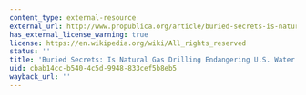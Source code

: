```yaml
---
content_type: external-resource
external_url: http://www.propublica.org/article/buried-secrets-is-natural-gas-drilling-endangering-us-water-supplies-1113
has_external_license_warning: true
license: https://en.wikipedia.org/wiki/All_rights_reserved
status: ''
title: 'Buried Secrets: Is Natural Gas Drilling Endangering U.S. Water Supplies?'
uid: cbab14cc-b540-4c5d-9948-833cef5b8eb5
wayback_url: ''
---
```

